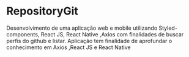 # RepositoryGit
Desenvolvimento de uma aplicação web e mobile utilizando Styled-components, React JS, React Native ,Axios com finalidades de buscar perfis do github e listar. Aplicação tem finalidade de aprofundar o conhecimento em Axios ,React JS e React Native
